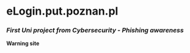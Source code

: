 # eLogin.put.poznan.pl
<h3><em>First Uni project from Cybersecurity - Phishing awareness</em></h3>
<b>Warning site</b>
